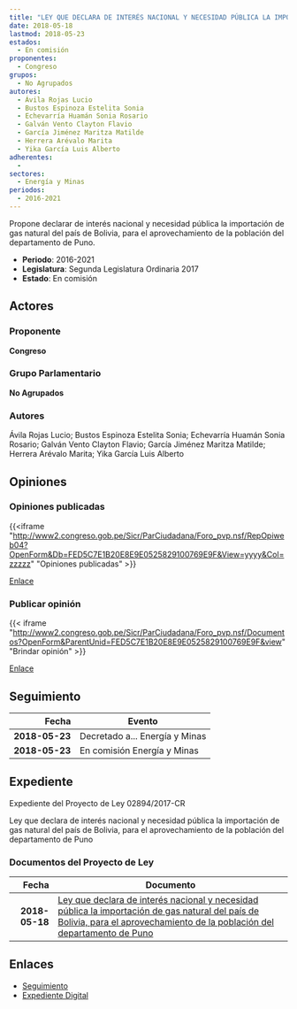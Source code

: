 ```yaml
---
title: "LEY QUE DECLARA DE INTERÉS NACIONAL Y NECESIDAD PÚBLICA LA IMPORTACIÓN DE GAS NATURAL DEL PAÍS DE BOLIVIA, PARA EL APROVECHAMIENTO DE LA POBLACIÓN DEL DEPARTAMENTO DE PUNO"
date: 2018-05-18
lastmod: 2018-05-23
estados: 
  - En comisión
proponentes: 
  - Congreso
grupos: 
  - No Agrupados
autores: 
  - Ávila Rojas Lucio
  - Bustos Espinoza Estelita Sonia
  - Echevarría Huamán Sonia Rosario
  - Galván Vento Clayton Flavio
  - García Jiménez Maritza Matilde
  - Herrera Arévalo Marita
  - Yika García Luis Alberto
adherentes: 
  - 
sectores: 
  - Energía y Minas
periodos: 
  - 2016-2021
---
```


Propone declarar de interés nacional y necesidad pública la importación de gas natural del país de Bolivia, para el aprovechamiento de la población del departamento de Puno.

- **Periodo**: 2016-2021
- **Legislatura**: Segunda Legislatura Ordinaria 2017
- **Estado**: En comisión

## Actores

### Proponente

**Congreso**

### Grupo Parlamentario

**No Agrupados**

### Autores

Ávila Rojas Lucio; Bustos Espinoza Estelita Sonia; Echevarría Huamán Sonia Rosario; Galván Vento Clayton Flavio; García Jiménez Maritza Matilde; Herrera Arévalo Marita; Yika García Luis Alberto


## Opiniones

### Opiniones publicadas

{{<iframe "http://www2.congreso.gob.pe/Sicr/ParCiudadana/Foro_pvp.nsf/RepOpiweb04?OpenForm&Db=FED5C7E1B20E8E9E0525829100769E9F&View=yyyy&Col=zzzzz" "Opiniones publicadas" >}}

[Enlace](http://www2.congreso.gob.pe/Sicr/ParCiudadana/Foro_pvp.nsf/RepOpiweb04?OpenForm&Db=FED5C7E1B20E8E9E0525829100769E9F&View=yyyy&Col=zzzzz)
### Publicar opinión

{{< iframe "http://www2.congreso.gob.pe/Sicr/ParCiudadana/Foro_pvp.nsf/Documentos?OpenForm&ParentUnid=FED5C7E1B20E8E9E0525829100769E9F&view" "Brindar opinión" >}}

[Enlace](http://www2.congreso.gob.pe/Sicr/ParCiudadana/Foro_pvp.nsf/Documentos?OpenForm&ParentUnid=FED5C7E1B20E8E9E0525829100769E9F&view)

## Seguimiento

| Fecha | Evento |
|------:|--------|
| **2018-05-23** | Decretado a... Energía y Minas|
| **2018-05-23** | En comisión Energía y Minas|


## Expediente

Expediente del Proyecto de Ley 02894/2017-CR

Ley que declara de interés nacional y necesidad pública la importación de gas natural del país de Bolivia, para el aprovechamiento de la población del departamento de Puno


### Documentos del Proyecto de Ley

| Fecha | Documento |
|------:|--------|
| **2018-05-18** | [Ley que declara de interés nacional y necesidad pública la importación de gas natural del país de Bolivia, para el aprovechamiento de la población del departamento de Puno](http://www.leyes.congreso.gob.pe/Documentos/2016_2021/Proyectos_de_Ley_y_de_Resoluciones_Legislativas/PL0289420180518..pdf) |

## Enlaces 

- [Seguimiento](http://www2.congreso.gob.pehttp://www2.congreso.gob.pe/Sicr/TraDocEstProc/CLProLey2016.nsf/f7fff46988ca05b1052578e100829cc7/f5a3cb4e77350e47052582910076f307?OpenDocument)
- [Expediente Digital](http://www2.congreso.gob.pehttp://www2.congreso.gob.pe/Sicr/TraDocEstProc/CLProLey2016.nsf/f7fff46988ca05b1052578e100829cc7/f5a3cb4e77350e47052582910076f307?OpenDocument&Click=05257FB7005EB655.eb71d0cf91d8294e05256cdf006b5706/$Body/0.1C6C)
